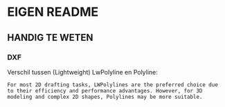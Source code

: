 # EIGEN README

## HANDIG TE WETEN

### DXF

Verschil tussen (Lightweight) LwPolyline en Polyline:  
```
For most 2D drafting tasks, LWPolylines are the preferred choice due to their efficiency and performance advantages. However, for 3D modeling and complex 2D shapes, Polylines may be more suitable.
```